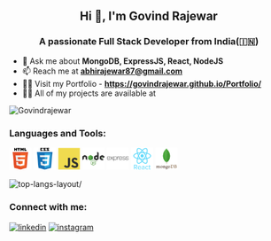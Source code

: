 <h2 align="center">Hi 👋, I'm Govind Rajewar</h2>

<h3 align="center">A passionate Full Stack Developer from India(🇮🇳)</h3>

- 💬 Ask me about **MongoDB, ExpressJS, React, NodeJS**
- 📫 Reach me at **abhirajewar87@gmail.com**
- 👨‍💻 Visit my Portfolio - **https://govindrajewar.github.io/Portfolio/**
- 👨‍💻 All of my projects are available at 

<p align="left"> <img src=https://github-readme-stats.vercel.app/api?username=Govindrajewar&show_icons=true&hide=issues,stars,contribs alt=Govindrajewar /> </p>

<h3 align="left">Languages and Tools:</h3>
<p align="left">
    <img src="https://raw.githubusercontent.com/devicons/devicon/master/icons/html5/html5-original-wordmark.svg" alt="html5" width="40" height="40"/>
    <img src="https://raw.githubusercontent.com/devicons/devicon/master/icons/css3/css3-original-wordmark.svg" alt="css3" width="40" height="40"/>
    <img src="https://raw.githubusercontent.com/devicons/devicon/master/icons/javascript/javascript-original.svg" alt="javascript" width="40" height="40"/>
    <img src="https://raw.githubusercontent.com/devicons/devicon/master/icons/nodejs/nodejs-original-wordmark.svg" alt="nodejs" width="40" height="40"/>
    <img src="https://raw.githubusercontent.com/devicons/devicon/master/icons/express/express-original-wordmark.svg" alt="express" width="40" height="40"/>
    <img src="https://raw.githubusercontent.com/devicons/devicon/master/icons/react/react-original-wordmark.svg" alt="react" width="40" height="40"/>
    <img src="https://raw.githubusercontent.com/devicons/devicon/master/icons/mongodb/mongodb-original-wordmark.svg" alt="mongodb" width="40" height="40"/>
</p>
<p align="left"> <img src=https://github-readme-stats.vercel.app/api/top-langs/?username=Govindrajewar&layout=compact&hide=html alt=top-langs-layout/></p>

<h3 align="left">Connect with me:</h3>

<p align="left">
<a href="https://www.linkedin.com/in/govind-rajewar" target="blank"><img align="center" src="https://cdn.jsdelivr.net/npm/simple-icons@3.0.1/icons/linkedin.svg" alt="linkedin" height="30" width="40" /></a>
<a href="https://www.instagram.com/who_abhi_rajewar" target="blank"><img align="center" src="https://cdn.jsdelivr.net/npm/simple-icons@3.0.1/icons/instagram.svg" alt="instagram" height="30" width="40" /></a>
</p>
